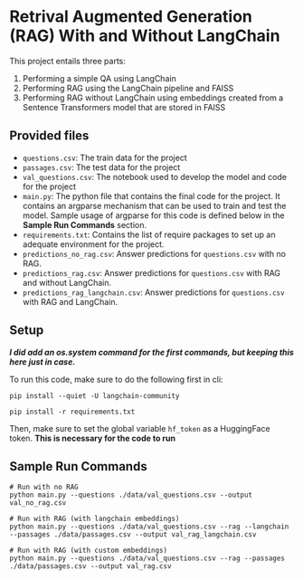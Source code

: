 # Retrival Augmented Generation (RAG) With and Without LangChain

This project entails three parts:

1. Performing a simple QA using LangChain
2. Performing RAG using the LangChain pipeline and FAISS
3. Performing RAG without LangChain using embeddings created from a Sentence Transformers model that are stored in FAISS

## Provided files

- `questions.csv`: The train data for the project
- `passages.csv`: The test data for the project
- `val_questions.csv`: The notebook used to develop the model and code for the project
- `main.py`: The python file that contains the final code for the project. It contains an argparse mechanism that can be used to train and test the model. Sample usage of argparse for this code is defined below in the **Sample Run Commands** section.
- `requirements.txt`: Contains the list of require packages to set up an adequate environment for the project.
- `predictions_no_rag.csv`: Answer predictions for `questions.csv` with no RAG.
- `predictions_rag.csv`: Answer predictions for `questions.csv` with RAG and without LangChain.
- `predictions_rag_langchain.csv`: Answer predictions for `questions.csv` with RAG and LangChain.

## Setup

***I did add an os.system command for the first commands, but keeping this here just in case.***

To run this code, make sure to do the following first in cli:

```
pip install --quiet -U langchain-community

pip install -r requirements.txt
```

Then, make sure to set the global variable `hf_token` as a HuggingFace token. **This is necessary for the code to run**

## Sample Run Commands
```
# Run with no RAG
python main.py --questions ./data/val_questions.csv --output val_no_rag.csv

# Run with RAG (with langchain embeddings)
python main.py --questions ./data/val_questions.csv --rag --langchain --passages ./data/passages.csv --output val_rag_langchain.csv

# Run with RAG (with custom embeddings)
python main.py --questions ./data/val_questions.csv --rag --passages ./data/passages.csv --output val_rag.csv
```

